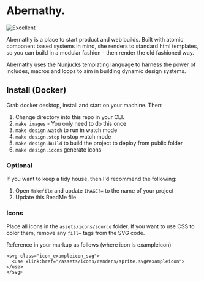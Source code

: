 # Abernathy.

![Excellent](https://media.giphy.com/media/l2SqblV4jfjdExmr6/giphy.gif "Delores")

Abernathy is a place to start product and web builds. Built with atomic component based systems in mind, she renders to standard html templates, so you can build in a modular fashion - then render the old fashioned way.

Abernathy uses the [Nunjucks](https://mozilla.github.io/nunjucks/) templating language to harness the power of includes, macros and loops to aim in building dynamic design systems.

## Install (Docker)
Grab docker desktop, install and start on your machine. Then:

1. Change directory into this repo in your CLI.
2. `make images` - You only need to do this once
3. `make design.watch` to run in watch mode
4. `make design.stop` to stop watch mode
5. `make design.build` to build the project to deploy from public folder
6. `make design.icons` generate icons

### Optional
If you want to keep a tidy house, then I'd recommend the following:

1. Open `Makefile` and update `IMAGE?=` to the name of your project
2. Update this ReadMe file


### Icons
Place all icons in the `assets/icons/source` folder.
If you want to use CSS to color them, remove any `fill=` tags from the SVG code.

Reference in your markup as follows (where icon is exampleicon)

```
<svg class="icon_exampleicon_svg">
  <use xlink:href="/assets/icons/renders/sprite.svg#exampleicon"></use>
</svg>
```
